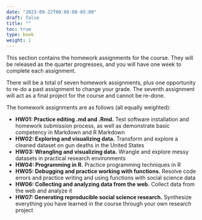 ```yaml
---
date: "2023-09-22T00:00:00-05:00"
draft: false
title: ""
toc: true
type: book
weight: 1
---
```


<!--
---
header:
  caption: ""
  image: ""
title: Homework assignments
view: 2
type: post
draft: false
---
-->

This section contains the homework assignments for the course. They will be released as the quarter progresses, and you will have one week to complete each assignment. 

There will be a total of seven homework assignments, plus one opportunity to re-do a past assignment to change your grade. The seventh assignment will act as a final project for the course and cannot be re-done. 

The homework assignments are as follows (all equally weighted):

- **HW01: Practice editing .md and .Rmd.** Test software installation and homework submission process, as well as demonstrate basic competency in Markdown and R Markdown
- **HW02: Exploring and visualizing data.** Transform and explore a cleaned dataset on gun deaths in the United States
- **HW03: Wrangling and visualizing data.** Wrangle and explore messy datasets in practical research environments
- **HW04: Programming in R.** Practice programming techniques in R
- **HW05: Debugging and practice working with functions.** Resolve code errors and practice writing and using functions with social science data
- **HW06: Collecting and analyzing data from the web.** Collect data from the web and analyze it
- **HW07: Generating reproducible social science research.** Synthesize everything you have learned in the course through your own research project

